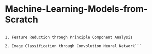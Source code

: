 # Machine-Learning-Models-from-Scratch

```A collection of Machine Learning Models Made from Scratch. These models were created while solving questions on the following topics

1. Feature Reduction through Principle Component Analysis

2. Image Classification through Convolution Neural Network```
